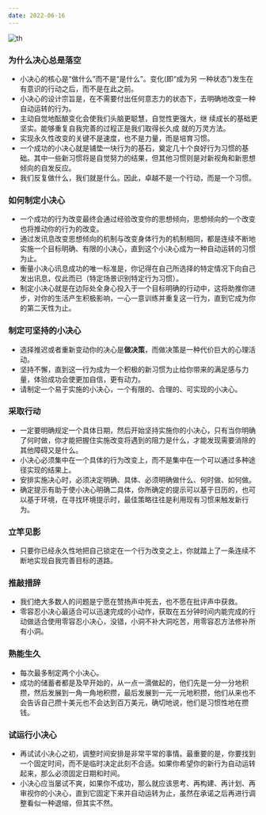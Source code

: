 ```yaml
---
date: 2022-06-16
---
```


![th](https://vip2.loli.io/2022/06/16/W1oQmFnLIHTxpw8.jpg)

### 为什么决心总是落空

- 小决心的核心是“做什么”而不是“是什么”。变化(即“成为另 一种状态”)发生在有意识的行动之后，而不是在此之前。
- 小决心的设计宗旨是，在不需要付出任何意志力的状态下，去明确地改变一种自动运转的行为。
- 主动自觉地酝酿变化会使我们头脑更聪慧，自觉性更强大，继 续成长的基础更坚实。能够重复自我完善的过程正是我们取得长久成 就的万灵方法。
- 实现永久性改变的关键不是速度，也不是力量，而是培育习惯。
- 一个成功的小决心就是铺垫一块行为的基石，奠定几十个良好行为习惯的基础。其中一些新习惯将是自觉努力的结果，但其他习惯则是对新视角和新思想倾向的自发反应。
- 我们反复做什么，我们就是什么。因此，卓越不是一个行动，而是一个习惯。

### 如何制定小决心

- 一个成功的行为改变最终会通过经验改变你的思想倾向，思想倾向的一个改变也将推动你的行为的改变。
- 通过发讯息改变思想倾向的机制与改变身体行为的机制相同，都是连续不断地实施一个目标明确、有限的小决心，直到这个小决心成为一种自动运转的习惯为止。
- 衡量小决心讯息成功的唯一标准是，你记得在自己所选择的特定情况下向自己发出讯息，仅此而已（特定场景识别特定行为习惯）。
- 制定小决心就是在边际处全身心投入于一个目标明确的行动中，这将助推你进步，对你的生活产生积极影响，一心一意训练并重复这一行为，直到它成为你的第二天性为止。

### 制定可坚持的小决心

- 选择推迟或者重新变动你的决心是**做决策**，而做决策是一种代价巨大的心理活动。
- 坚持不懈，直到这一行为成为一个积极的新习惯为止给你带来的满足感与力量，体验成功会使更加自信，更有动力。
- 请制定一个易于实施的小决心，一个有限的、合理的、可实现的小决心。

### 采取行动

- 一定要明确规定一个具体日期，然后开始坚持实施你的小决心，只有当你明确了何时做，你才能把握住实施改变将遇到的阻力是什么，才能发现需要消除的其他障碍又是什么。
- 小决心必须集中在一个具体的行为改变上，而不是集中在一个可以通过多种途径实现的结果上。
- 安排实施决心时，必须决定明确、具体、必须明确做什么、何时做、如何做。
- 确定提示有助于使小决心明确二具体，你所确定的提示可以基于日历的，也可以基于环境，在寻找环境提示时，最佳策略往往是利用现有习惯来触发新行为。

### 立竿见影

- 只要你已经永久性地把自己锁定在一个行为改变之上，你就踏上了一条连续不断地实现自我完善目标的道路。

### 推敲措辞

- 我们绝大多数人的问题是宁愿在赞扬声中死去，也不愿在批评声中获救。
- 零容忍小决心最适合可以迅速完成的小动作，获取在五分钟时间内能完成的行动做适合使用零容忍小决心，没错，小洞不补大洞吃苦，用零容忍方法修补所有小洞。

### 熟能生久

- 每次最多制定两个小决心。
- 成功的储蓄者都是及早开始的，从一点一滴做起的，他们先是一分一分地积攒，然后发展到一角一角地积攒，最后发展到一元一元地积攒，他们从来也不会告诉自己攒十美元也不会达到百万美元，确切地说，他们是习惯性地在攒钱。

### 试运行小决心

- 再试试小决心之初，调整时间安排是非常平常的事情。最重要的是，你要找到一个固定时间，而不是临时决定此刻不合适。如果你希望你的新行为自动运转起来，那么必须固定日期和时间。
- 小决心应当屡试不爽，如果你不成功，那么就应该思考、再构建、再计划、再审视你的小决心，直到它固定下来并自动运转为止，虽然在承诺之后再进行调整看似一种退缩，但其实不然。
